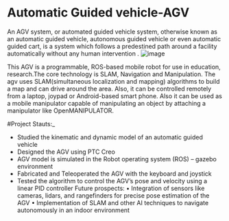 # Automatic Guided vehicle-AGV
An AGV system, or automated guided vehicle system, otherwise known as an automatic guided vehicle, autonomous guided vehicle or even automatic guided cart, is a system which follows a predestined path around a facility automatically without any human intervention .
![image](https://user-images.githubusercontent.com/69349971/204820442-79559720-10bf-400f-ab9b-0af1c26290b0.png)

This AGV is a programmable, ROS-based mobile robot for use in education, research.The core technology is SLAM, Navigation and Manipulation. The agv uses  SLAM(simultaneous localization and mapping) algorithms to build a map and can drive around the area. Also, it can be controlled remotely from a laptop, joypad or Android-based smart phone. Also it can be used as a mobile manipulator capable of manipulating an object by attaching a manipulator like OpenMANIPULATOR. 

#Project Stauts:_
-	Studied the kinematic and dynamic model of an automatic guided vehicle
-	Designed the AGV using PTC Creo
-	AGV model is simulated in the Robot operating system (ROS) – gazebo environment
-	Fabricated and Teleoperated the AGV with the keyboard and joystick 
-	Tested the algorithm to control the AGV’s pose and velocity using a linear PID controller
 Future prospects:
•	Integration of sensors like cameras, lidars, and rangefinders for precise pose estimation of the AGV
•	Implementation of SLAM and other AI techniques to navigate autonomously in an indoor environment

